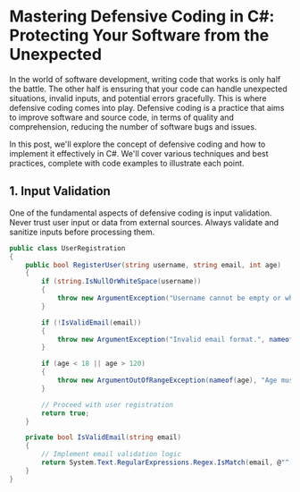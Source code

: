# Mastering Defensive Coding in C#: Protecting Your Software from the Unexpected

In the world of software development, writing code that works is only half the battle. The other half is ensuring that your code can handle unexpected situations, invalid inputs, and potential errors gracefully. This is where defensive coding comes into play. Defensive coding is a practice that aims to improve software and source code, in terms of quality and comprehension, reducing the number of software bugs and issues.

In this post, we'll explore the concept of defensive coding and how to implement it effectively in C#. We'll cover various techniques and best practices, complete with code examples to illustrate each point.

## 1. Input Validation
One of the fundamental aspects of defensive coding is input validation. Never trust user input or data from external sources. Always validate and sanitize inputs before processing them.

```csharp
public class UserRegistration
{
    public bool RegisterUser(string username, string email, int age)
    {
        if (string.IsNullOrWhiteSpace(username))
        {
            throw new ArgumentException("Username cannot be empty or whitespace.", nameof(username));
        }

        if (!IsValidEmail(email))
        {
            throw new ArgumentException("Invalid email format.", nameof(email));
        }

        if (age < 18 || age > 120)
        {
            throw new ArgumentOutOfRangeException(nameof(age), "Age must be between 18 and 120.");
        }

        // Proceed with user registration
        return true;
    }

    private bool IsValidEmail(string email)
    {
        // Implement email validation logic
        return System.Text.RegularExpressions.Regex.IsMatch(email, @"^[^@\s]+@[^@\s]+\.[^@\s]+$");
    }
}

```
